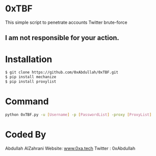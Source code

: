 # 0xTBF
This simple script to penetrate accounts Twitter brute-force
## I am not responsible for your action.
# Installation
```bash
$ git clone https://github.com/0xAbdullah/0xTBF.git
$ pip install mechanize
$ pip install proxylist
```
# Command
```bash
python 0xTBF.py -u [Username] -p [PasswordList] -proxy [ProxyList]
```
# Coded By
Abdullah AlZahrani
Website: www.0xa.tech
Twitter : 0xAbdullah
